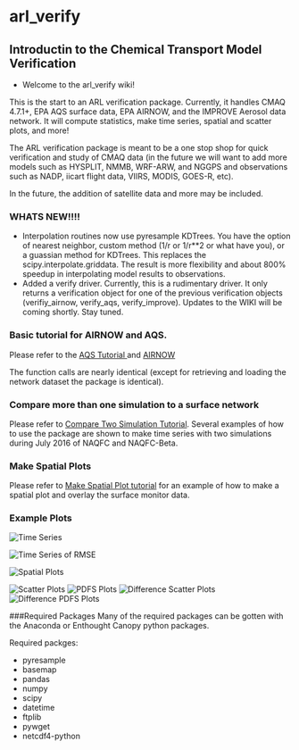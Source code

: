 # arl_verify
## Introductin to the Chemical Transport Model Verification

* Welcome to the arl_verify wiki!

This is the start to an ARL verification package. Currently, it handles CMAQ 4.7.1+, EPA AQS surface data, EPA AIRNOW, and the IMPROVE Aerosol data network. It will compute statistics, make time series, spatial and scatter plots, and more!  

The ARL verification package is meant to be a one stop shop for quick verification and study of CMAQ data (in the future we will want to add more models such as HYSPLIT, NMMB, WRF-ARW, and NGGPS and observations such as NADP, iicart flight data, VIIRS, MODIS, GOES-R, etc).  

In the future, the addition of satellite data and more may be included.
### WHATS NEW!!!!
* Interpolation routines now use pyresample KDTrees.  You have the option of nearest neighbor, custom method (1/r or 1/r**2 or what have you), or a guassian method for KDTrees.  This replaces the scipy.interpolate.griddata.  The result is more flexibility and about 800% speedup in interpolating model results to observations.
* Added a verify driver.  Currently, this is a rudimentary driver.  It only returns a verification object for one of the previous verification objects (verifiy_airnow, verify_aqs, verify_improve).  Updates to the WIKI will be coming shortly.  Stay tuned. 

### Basic tutorial for AIRNOW and AQS.  

Please refer to the [AQS Tutorial ](https://github.com/bakerbd/arl_verify/wiki/Compare-CMAQ-to-AQS) and [AIRNOW](https://github.com/bakerbd/arl_verify/wiki/Comparing-CMAQ-and-AirNow)

The function calls are nearly identical (except for retrieving and loading the network dataset the package is identical).  

### Compare more than one simulation to a surface network

Please refer to [Compare Two Simulation Tutorial](https://github.com/bakerbd/arl_verify/wiki/Comparing-two-CMAQ-Simulations-Plotting-Overlay-Example). Several examples of how to use the package are shown to make time series with two simulations during July 2016 of NAQFC and NAQFC-Beta.

### Make Spatial Plots

Please refer to [Make Spatial Plot tutorial](https://github.com/bakerbd/arl_verify/wiki/Creating-Spatial-Plots-from-AIRNOW-and-CMAQ) for an example of how to make a spatial plot and overlay the surface monitor data.  

### Example Plots

![Time Series](https://raw.githubusercontent.com/bakerbd/arl_verify/master/sample_figures/pm2.5_timeseries.jpg)

![Time Series of RMSE](https://raw.githubusercontent.com/bakerbd/arl_verify/master/sample_figures/pm2.5_timeseries_rmse.jpg)

![Spatial Plots](https://github.com/bakerbd/arl_verify/blob/master/sample_figures/ozone_spatial.jpg?raw=true)

![Scatter Plots](https://github.com/bakerbd/arl_verify/blob/master/sample_figures/no2_scatter.jpg?raw=true)
![PDFS Plots](https://github.com/bakerbd/arl_verify/blob/master/sample_figures/no2_pdf.jpg?raw=true)
![Difference Scatter Plots](https://github.com/bakerbd/arl_verify/blob/master/sample_figures/no2_diffscatter.jpg?raw=true)
![Difference PDFS Plots](https://github.com/bakerbd/arl_verify/blob/master/sample_figures/no2_diffpdf.jpg?raw=true)

###Required Packages
Many of the required packages can be gotten with the Anaconda or Enthought Canopy python packages.

Required packges:

  * pyresample
  * basemap
  * pandas
  * numpy
  * scipy
  * datetime
  * ftplib
  * pywget
  * netcdf4-python

